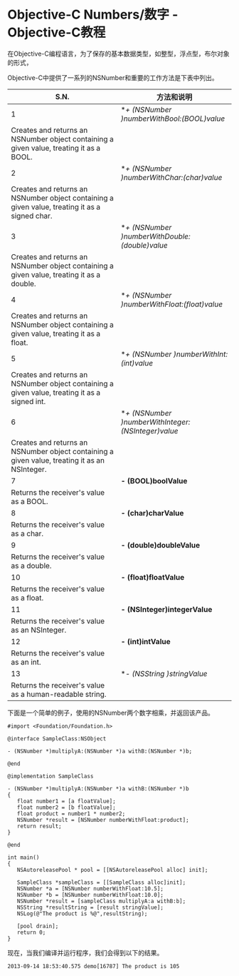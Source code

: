 # Objective-C Numbers/数字 - Objective-C教程

在Objective-C编程语言，为了保存的基本数据类型，如整型，浮点型，布尔对象的形式，

Objective-C中提供了一系列的NSNumber和重要的工作方法是下表中列出。

| S.N. | 方法和说明 |
| --- | --- |
| 1 | **+ (NSNumber *)numberWithBool:(BOOL)value**
Creates and returns an NSNumber object containing a given value, treating it as a BOOL. |
| 2 | **+ (NSNumber *)numberWithChar:(char)value**
Creates and returns an NSNumber object containing a given value, treating it as a signed char. |
| 3 | **+ (NSNumber *)numberWithDouble:(double)value**
Creates and returns an NSNumber object containing a given value, treating it as a double. |
| 4 | **+ (NSNumber *)numberWithFloat:(float)value**
Creates and returns an NSNumber object containing a given value, treating it as a float. |
| 5 | **+ (NSNumber *)numberWithInt:(int)value**
Creates and returns an NSNumber object containing a given value, treating it as a signed int. |
| 6 | **+ (NSNumber *)numberWithInteger:(NSInteger)value**
Creates and returns an NSNumber object containing a given value, treating it as an NSInteger. |
| 7 | **- (BOOL)boolValue**
Returns the receiver's value as a BOOL. |
| 8 | **- (char)charValue**
Returns the receiver's value as a char. |
| 9 | **- (double)doubleValue**
Returns the receiver's value as a double. |
| 10 | **- (float)floatValue**
Returns the receiver's value as a float. |
| 11 | **- (NSInteger)integerValue**
Returns the receiver's value as an NSInteger. |
| 12 | **- (int)intValue**
Returns the receiver's value as an int. |
| 13 | **- (NSString *)stringValue**
Returns the receiver's value as a human-readable string. |

下面是一个简单的例子，使用的NSNumber两个数字相乘，并返回该产品。

```
#import <Foundation/Foundation.h>

@interface SampleClass:NSObject

- (NSNumber *)multiplyA:(NSNumber *)a withB:(NSNumber *)b;

@end

@implementation SampleClass

- (NSNumber *)multiplyA:(NSNumber *)a withB:(NSNumber *)b
{
   float number1 = [a floatValue];
   float number2 = [b floatValue];
   float product = number1 * number2;
   NSNumber *result = [NSNumber numberWithFloat:product];
   return result;
}

@end

int main()
{
   NSAutoreleasePool * pool = [[NSAutoreleasePool alloc] init];

   SampleClass *sampleClass = [[SampleClass alloc]init];
   NSNumber *a = [NSNumber numberWithFloat:10.5];
   NSNumber *b = [NSNumber numberWithFloat:10.0];   
   NSNumber *result = [sampleClass multiplyA:a withB:b];
   NSString *resultString = [result stringValue];
   NSLog(@"The product is %@",resultString);

   [pool drain];
   return 0;
}
```

现在，当我们编译并运行程序，我们会得到以下的结果。

```
2013-09-14 18:53:40.575 demo[16787] The product is 105
```

 